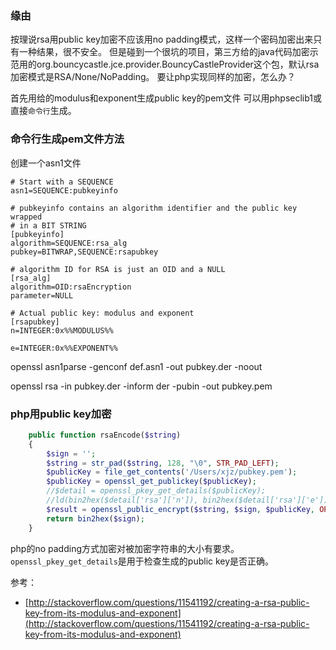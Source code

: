 ### 缘由
按理说rsa用public key加密不应该用no padding模式，这样一个密码加密出来只有一种结果，很不安全。
但是碰到一个很坑的项目，第三方给的java代码加密示范用的org.bouncycastle.jce.provider.BouncyCastleProvider这个包，默认rsa加密模式是RSA/None/NoPadding。
要让php实现同样的加密，怎么办？

首先用给的modulus和exponent生成public key的pem文件
可以用phpseclib1或直接`命令行`生成。

### 命令行生成pem文件方法

创建一个asn1文件

```
# Start with a SEQUENCE
asn1=SEQUENCE:pubkeyinfo

# pubkeyinfo contains an algorithm identifier and the public key wrapped
# in a BIT STRING
[pubkeyinfo]
algorithm=SEQUENCE:rsa_alg
pubkey=BITWRAP,SEQUENCE:rsapubkey

# algorithm ID for RSA is just an OID and a NULL
[rsa_alg]
algorithm=OID:rsaEncryption
parameter=NULL

# Actual public key: modulus and exponent
[rsapubkey]
n=INTEGER:0x%%MODULUS%%

e=INTEGER:0x%%EXPONENT%%
```

openssl asn1parse -genconf def.asn1 -out pubkey.der -noout

openssl rsa -in pubkey.der -inform der -pubin -out pubkey.pem


### php用public key加密

```php
    public function rsaEncode($string)
    {
        $sign = '';
        $string = str_pad($string, 128, "\0", STR_PAD_LEFT);
        $publicKey = file_get_contents('/Users/xjz/pubkey.pem');
        $publicKey = openssl_get_publickey($publicKey);
        //$detail = openssl_pkey_get_details($publicKey);
        //ld(bin2hex($detail['rsa']['n']), bin2hex($detail['rsa']['e']));
        $result = openssl_public_encrypt($string, $sign, $publicKey, OPENSSL_NO_PADDING);
        return bin2hex($sign);
    }
```

php的no padding方式加密对被加密字符串的大小有要求。
`openssl_pkey_get_details`是用于检查生成的public key是否正确。

参考：

* [http://stackoverflow.com/questions/11541192/creating-a-rsa-public-key-from-its-modulus-and-exponent](http://stackoverflow.com/questions/11541192/creating-a-rsa-public-key-from-its-modulus-and-exponent)
